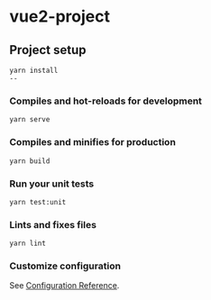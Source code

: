 <!--
 * @Description:
 * @Date: 2022-06-22 09:07:52
 * @LastEditTime: 2022-07-13 10:06:20
 * @FilePath: /wangh1998.github.io/README.md
-->

# vue2-project

## Project setup

```
yarn install
--
```

### Compiles and hot-reloads for development

```
yarn serve
```

### Compiles and minifies for production

```
yarn build
```

### Run your unit tests

```
yarn test:unit
```

### Lints and fixes files

```
yarn lint
```

### Customize configuration

See [Configuration Reference](https://cli.vuejs.org/config/).

